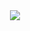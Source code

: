 <div align="center"> <img src="https://github-readme-stats.vercel.app/api/top-langs/?username=loyux&hide_title=true&hide_border=true&layout=compact&langs_count=6&text_color=000&icon_color=fff&bg_color=0,52fa5a,4dfcff,c64dff&theme=graywhite" /> </div>
